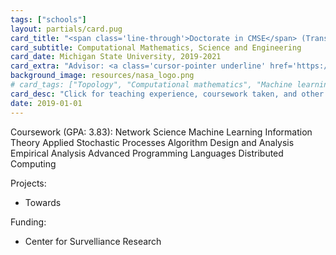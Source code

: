 ```yaml
---
tags: ["schools"]
layout: partials/card.pug
card_title: "<span class='line-through'>Doctorate in CMSE</span> (Transferred)"
card_subtitle: Computational Mathematics, Science and Engineering
card_date: Michigan State University, 2019-2021
card_extra: "Advisor: <a class='cursor-pointer underline' href='https://www.joperea.com/' style='color: #0000EE;'>Jose Perea</a>"
background_image: resources/nasa_logo.png
# card_tags: ["Topology", "Computational mathematics", "Machine learning"]
card_desc: "Click for teaching experience, coursework taken, and other details..." 
date: 2019-01-01
---
```


Coursework (GPA: 3.83):
Network Science
Machine Learning
Information Theory
Applied Stochastic Processes
Algorithm Design and Analysis
Empirical Analysis
Advanced Programming Languages
Distributed Computing

Projects: 
- Towards

Funding: 
- Center for Survelliance Research